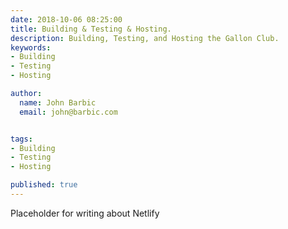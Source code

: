 ```yaml
---
date: 2018-10-06 08:25:00
title: Building & Testing & Hosting.
description: Building, Testing, and Hosting the Gallon Club.
keywords: 
- Building
- Testing
- Hosting

author: 
  name: John Barbic
  email: john@barbic.com


tags:
- Building
- Testing
- Hosting

published: true
---
```

Placeholder for writing about Netlify